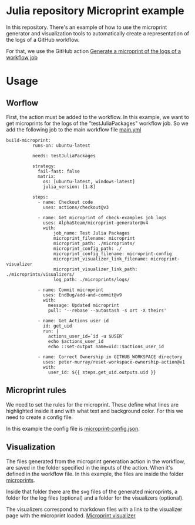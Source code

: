 # Julia repository Microprint example

In this repository. There's an example of how to use the microprint generator and visualization tools to automatically create a representation of the logs of a GitHub workflow.

For that, we use the GitHub action [Generate a microprint of the logs of a workflow job
](https://github.com/marketplace/actions/generate-a-microprint-of-the-logs-of-a-workflow-job)

# Usage

## Worflow
First, the action must be added to the workflow. In this example, we want to get microprints for the logs of the "testJuliaPackages" workflow job. So we add the following job to the main workflow file [main.yml](.github/workflows/main.yml)

```
build-microprint:
          runs-on: ubuntu-latest

          needs: testJuliaPackages

          strategy:
            fail-fast: false
            matrix:
              os: [ubuntu-latest, windows-latest]
              julia_version: [1.8]

          steps:
            - name: Checkout code
              uses: actions/checkout@v3

            - name: Get microprint of check-examples job logs
              uses: AlphaSteam/microprint-generator@v4
              with:
                  job_name: Test Julia Packages
                  microprint_filename: microprint
                  microprint_path: ./microprints/
                  microprint_config_path: ./
                  microprint_config_filename: microprint-config
                  microprint_visualizer_link_filename: microprint-visualizer
                  microprint_visualizer_link_path: ./microprints/visualizers/
                  log_path: ./microprints/logs/

            - name: Commit microprint
              uses: EndBug/add-and-commit@v9
              with:
                message: Updated microprint
                pull: '--rebase --autostash -s ort -X theirs'

            - name: Get Actions user id
              id: get_uid
              run: |
                actions_user_id=`id -u $USER`
                echo $actions_user_id
                echo ::set-output name=uid::$actions_user_id

            - name: Correct Ownership in GITHUB_WORKSPACE directory
              uses: peter-murray/reset-workspace-ownership-action@v1
              with:
                user_id: ${{ steps.get_uid.outputs.uid }}
```

## Microprint rules

We need to set the rules for the microprint. These define what lines are highlighted inside it and with what text and background color. For this we need to create a config file.

In this example the config file is [microprint-config.json](microprint-config.json).

## Visualization

The files generated from the microprint generation action in the workflow, are saved in the folder specified in the inputs of the action. When it's defined in the workflow file. In this example, the files are inside the folder [microprints](microprints).

Inside that folder there are the svg files of the generated microprints, a folder for the log files (optional) and a folder for the visualizers (optional).

The visualizers correspond to markdown files with a link to the visualizer page with the microprint loaded. [Microprint visualizer](https://github.com/AlphaSteam/microprint-visualizer)
